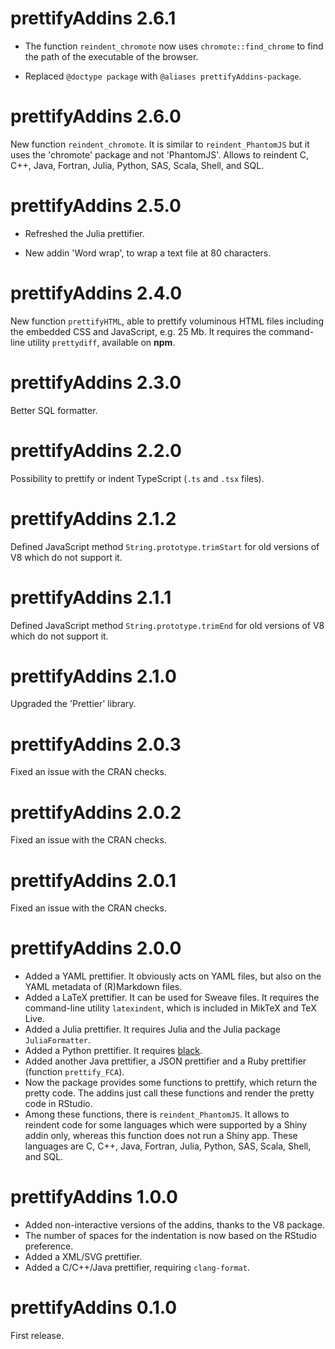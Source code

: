 # prettifyAddins 2.6.1

- The function `reindent_chromote` now uses `chromote::find_chrome` to find the 
path of the executable of the browser.

- Replaced `@doctype package` with `@aliases prettifyAddins-package`.


# prettifyAddins 2.6.0

New function `reindent_chromote`. It is similar to `reindent_PhantomJS` but it 
uses the 'chromote' package and not 'PhantomJS'. Allows to reindent C, C++, Java, 
Fortran, Julia, Python, SAS, Scala, Shell, and SQL.


# prettifyAddins 2.5.0

- Refreshed the Julia prettifier.

- New addin 'Word wrap', to wrap a text file at 80 characters. 


# prettifyAddins 2.4.0

New function `prettifyHTML`, able to prettify voluminous HTML files including 
the embedded CSS and JavaScript, e.g. 25 Mb. It requires the command-line 
utility `prettydiff`, available on **npm**.


# prettifyAddins 2.3.0

Better SQL formatter.


# prettifyAddins 2.2.0

Possibility to prettify or indent TypeScript (`.ts` and `.tsx` files).


# prettifyAddins 2.1.2

Defined JavaScript method `String.prototype.trimStart` for old versions of V8 
which do not support it.


# prettifyAddins 2.1.1

Defined JavaScript method `String.prototype.trimEnd` for old versions of V8 
which do not support it.


# prettifyAddins 2.1.0

Upgraded the 'Prettier' library.


# prettifyAddins 2.0.3

Fixed an issue with the CRAN checks.


# prettifyAddins 2.0.2

Fixed an issue with the CRAN checks.


# prettifyAddins 2.0.1

Fixed an issue with the CRAN checks.


# prettifyAddins 2.0.0

* Added a YAML prettifier. It obviously acts on YAML files, but also on the 
YAML metadata of (R)Markdown files.
* Added a LaTeX prettifier. It can be used for Sweave files. It requires the 
command-line utility `latexindent`, which is included in MikTeX and TeX Live.
* Added a Julia prettifier. It requires Julia and the Julia package 
`JuliaFormatter`.
* Added a Python prettifier. It requires [black](https://github.com/psf/black).
* Added another Java prettifier, a JSON prettifier and a Ruby prettifier 
(function `prettify_FCA`).
* Now the package provides some functions to prettify, which return the pretty 
code. The addins just call these functions and render the pretty code in 
RStudio.
* Among these functions, there is `reindent_PhantomJS`. It allows to reindent 
code for some languages which were supported by a Shiny addin only, whereas 
this function does not run a Shiny app. These languages are C, C++, Java, 
Fortran, Julia, Python, SAS, Scala, Shell, and SQL.


# prettifyAddins 1.0.0

* Added non-interactive versions of the addins, thanks to the V8 package.
* The number of spaces for the indentation is now based on the RStudio preference.
* Added a XML/SVG prettifier.
* Added a C/C++/Java prettifier, requiring `clang-format`.


# prettifyAddins 0.1.0

First release.
